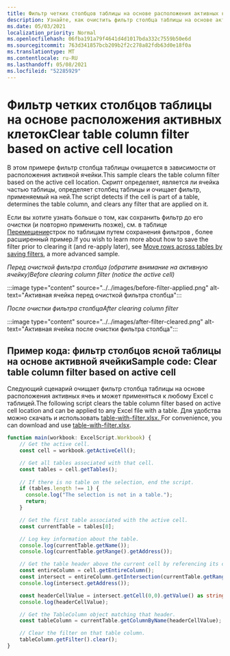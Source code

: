 ```yaml
---
title: Фильтр четких столбцов таблицы на основе расположения активных клеток
description: Узнайте, как очистить фильтр столбца таблицы на основе активного расположения ячейки.
ms.date: 05/03/2021
localization_priority: Normal
ms.openlocfilehash: 06fba191a79f4641d4d1017bda332c7559b50e6d
ms.sourcegitcommit: 763d341857bcb209b2f2c278a82fdb63d0e18f0a
ms.translationtype: MT
ms.contentlocale: ru-RU
ms.lasthandoff: 05/08/2021
ms.locfileid: "52285929"
---
```

# <a name="clear-table-column-filter-based-on-active-cell-location"></a><span data-ttu-id="aa8da-103">Фильтр четких столбцов таблицы на основе расположения активных клеток</span><span class="sxs-lookup"><span data-stu-id="aa8da-103">Clear table column filter based on active cell location</span></span>

<span data-ttu-id="aa8da-104">В этом примере фильтр столбца таблицы очищается в зависимости от расположения активной ячейки.</span><span class="sxs-lookup"><span data-stu-id="aa8da-104">This sample clears the table column filter based on the active cell location.</span></span> <span data-ttu-id="aa8da-105">Скрипт определяет, является ли ячейка частью таблицы, определяет столбец таблицы и очищает фильтр, применяемый на ней.</span><span class="sxs-lookup"><span data-stu-id="aa8da-105">The script detects if the cell is part of a table, determines the table column, and clears any filter that are applied on it.</span></span>

<span data-ttu-id="aa8da-106">Если вы хотите узнать больше о том, как сохранить фильтр до его очистки (и повторно применить позже), см. в таблице [Перемещение](move-rows-across-tables.md)строк по таблицам путем сохранения фильтров , более расширенный пример.</span><span class="sxs-lookup"><span data-stu-id="aa8da-106">If you wish to learn more about how to save the filter prior to clearing it (and re-apply later), see [Move rows across tables by saving filters](move-rows-across-tables.md), a more advanced sample.</span></span>

<span data-ttu-id="aa8da-107">_Перед очисткой фильтра столбца (обратите внимание на активную ячейку)_</span><span class="sxs-lookup"><span data-stu-id="aa8da-107">_Before clearing column filter (notice the active cell)_</span></span>

:::image type="content" source="../../images/before-filter-applied.png" alt-text="Активная ячейка перед очисткой фильтра столбца":::

<span data-ttu-id="aa8da-109">_После очистки фильтра столбца_</span><span class="sxs-lookup"><span data-stu-id="aa8da-109">_After clearing column filter_</span></span>

:::image type="content" source="../../images/after-filter-cleared.png" alt-text="Активная ячейка после очистки фильтра столбца":::

## <a name="sample-code-clear-table-column-filter-based-on-active-cell"></a><span data-ttu-id="aa8da-111">Пример кода: фильтр столбцов ясной таблицы на основе активной ячейки</span><span class="sxs-lookup"><span data-stu-id="aa8da-111">Sample code: Clear table column filter based on active cell</span></span>

<span data-ttu-id="aa8da-112">Следующий сценарий очищает фильтр столбца таблицы на основе расположения активных ячеь и может применяться к любому Excel с таблицей.</span><span class="sxs-lookup"><span data-stu-id="aa8da-112">The following script clears the table column filter based on active cell location and can be applied to any Excel file with a table.</span></span> <span data-ttu-id="aa8da-113">Для удобства можно скачать и использовать <a href="table-with-filter.xlsx">table-with-filter.xlsx. </a></span><span class="sxs-lookup"><span data-stu-id="aa8da-113">For convenience, you can download and use <a href="table-with-filter.xlsx">table-with-filter.xlsx</a>.</span></span>

```TypeScript
function main(workbook: ExcelScript.Workbook) {
    // Get the active cell.
    const cell = workbook.getActiveCell();

    // Get all tables associated with that cell.
    const tables = cell.getTables();
    
    // If there is no table on the selection, end the script.
    if (tables.length !== 1) {
      console.log("The selection is not in a table.");
      return;
    }

    // Get the first table associated with the active cell.
    const currentTable = tables[0];

    // Log key information about the table.
    console.log(currentTable.getName());
    console.log(currentTable.getRange().getAddress());

    // Get the table header above the current cell by referencing its column.
    const entireColumn = cell.getEntireColumn();
    const intersect = entireColumn.getIntersection(currentTable.getRange());
    console.log(intersect.getAddress());

    const headerCellValue = intersect.getCell(0,0).getValue() as string;
    console.log(headerCellValue);

    // Get the TableColumn object matching that header.
    const tableColumn = currentTable.getColumnByName(headerCellValue);

    // Clear the filter on that table column.
    tableColumn.getFilter().clear();
}
```
